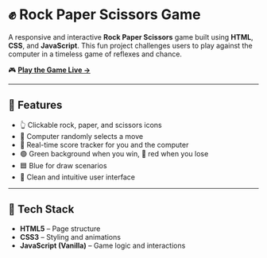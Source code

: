 # ✊ Rock Paper Scissors Game

A responsive and interactive **Rock Paper Scissors** game built using **HTML**, **CSS**, and **JavaScript**. This fun project challenges users to play against the computer in a timeless game of reflexes and chance.

🎮 **[Play the Game Live →](https://rock-paper-scissors-seven-sandy.vercel.app/)**

---

## 🚀 Features

- 👆 Clickable rock, paper, and scissors icons
- 🧠 Computer randomly selects a move
- 🧮 Real-time score tracker for you and the computer
- 🟢 Green background when you win, 🔴 red when you lose
- 🟦 Blue for draw scenarios
- 🎨 Clean and intuitive user interface

---

## 🧱 Tech Stack

- **HTML5** – Page structure
- **CSS3** – Styling and animations
- **JavaScript (Vanilla)** – Game logic and interactions


